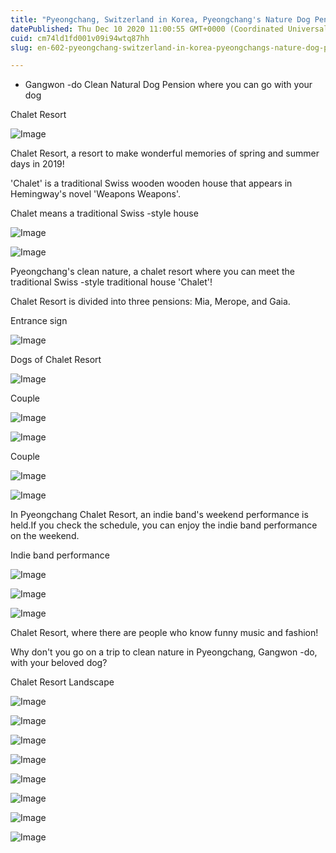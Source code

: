 ```yaml
---
title: "Pyeongchang, Switzerland in Korea, Pyeongchang's Nature Dog Pension Chalet Resort"
datePublished: Thu Dec 10 2020 11:00:55 GMT+0000 (Coordinated Universal Time)
cuid: cm74ld1fd001v09i94wtq87hh
slug: en-602-pyeongchang-switzerland-in-korea-pyeongchangs-nature-dog-pension-chalet-resort

---
```



- Gangwon -do Clean Natural Dog Pension where you can go with your dog

Chalet Resort

![Image](https://cdn.hashnode.com/res/hashnode/image/upload/v1739526787276/9bb791d9-e7e6-4327-9634-464591cdeede.jpeg)

Chalet Resort, a resort to make wonderful memories of spring and summer days in 2019!

'Chalet' is a traditional Swiss wooden wooden house that appears in Hemingway's novel 'Weapons Weapons'.

Chalet means a traditional Swiss -style house

![Image](https://cdn.hashnode.com/res/hashnode/image/upload/v1739526789267/ec93e26a-a6bf-4328-a1a8-fa9e047202ba.jpeg)

![Image](https://cdn.hashnode.com/res/hashnode/image/upload/v1739526791531/18106697-f01a-4a26-818d-608454fc22c2.jpeg)

Pyeongchang's clean nature, a chalet resort where you can meet the traditional Swiss -style traditional house 'Chalet'!

Chalet Resort is divided into three pensions: Mia, Merope, and Gaia.

Entrance sign

![Image](https://cdn.hashnode.com/res/hashnode/image/upload/v1739526793793/2da7cc0c-9626-48c1-a974-1f845bad97d9.jpeg)

Dogs of Chalet Resort

![Image](https://cdn.hashnode.com/res/hashnode/image/upload/v1739526796371/cfde69a0-7f76-4f2c-ad29-c5afa23746bd.jpeg)

Couple

![Image](https://cdn.hashnode.com/res/hashnode/image/upload/v1739526798806/38225302-361b-4f0c-8895-21ff13a51972.jpeg)

![Image](https://cdn.hashnode.com/res/hashnode/image/upload/v1739526800484/a93f4c96-6afc-4084-9592-c9bd8fa45beb.jpeg)

Couple

![Image](https://cdn.hashnode.com/res/hashnode/image/upload/v1739526802406/7441363b-b128-42ac-a39e-ff19ee46e6fc.jpeg)

![Image](https://cdn.hashnode.com/res/hashnode/image/upload/v1739526804438/4b776a51-3822-45e9-b1f5-5bd6ef309232.jpeg)

In Pyeongchang Chalet Resort, an indie band's weekend performance is held.If you check the schedule, you can enjoy the indie band performance on the weekend.

Indie band performance

![Image](https://cdn.hashnode.com/res/hashnode/image/upload/v1739526806785/f692b863-7c2b-4f1c-9ff7-5cb4015525d1.jpeg)

![Image](https://cdn.hashnode.com/res/hashnode/image/upload/v1739526809279/5c70376d-e9f0-428b-9223-b069b9612c5a.jpeg)

![Image](https://cdn.hashnode.com/res/hashnode/image/upload/v1739526812204/017ead1d-96dc-4ebc-bdb3-7e233c444b67.jpeg)

Chalet Resort, where there are people who know funny music and fashion!

Why don't you go on a trip to clean nature in Pyeongchang, Gangwon -do, with your beloved dog?

Chalet Resort Landscape

![Image](https://cdn.hashnode.com/res/hashnode/image/upload/v1739526814239/ce1d1da4-1a77-44d4-8410-4ce28198eb8a.jpeg)

![Image](https://cdn.hashnode.com/res/hashnode/image/upload/v1739526815772/cc8e06fa-eb62-4ed0-9f07-db0c4efea622.jpeg)

![Image](https://cdn.hashnode.com/res/hashnode/image/upload/v1739526818208/10f7da0f-bd03-4a43-8a3f-7caba6c01643.jpeg)

![Image](https://cdn.hashnode.com/res/hashnode/image/upload/v1739526820289/9a18d7d0-6b6b-4112-b2cb-8b14aad0c50d.jpeg)

![Image](https://cdn.hashnode.com/res/hashnode/image/upload/v1739526822217/e12badc5-ff1d-47ad-acfe-800a5255149a.jpeg)

![Image](https://cdn.hashnode.com/res/hashnode/image/upload/v1739526824618/c5e22801-233e-4a7a-9fef-65afd3d24bde.jpeg)

![Image](https://cdn.hashnode.com/res/hashnode/image/upload/v1739526826710/d2e970be-6fd5-4d0e-9cc3-5f456d5b0e70.jpeg)

![Image](https://cdn.hashnode.com/res/hashnode/image/upload/v1739526828817/ebda57f2-8ffe-44d7-924e-41bd89d58e03.jpeg)
